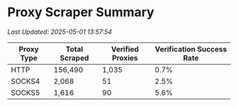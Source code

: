 # Proxy Scraper Summary

_Last Updated: 2025-05-01 13:57:54_

| Proxy Type | Total Scraped | Verified Proxies | Verification Success Rate |
|------------|--------------|------------------|--------------------------|
| HTTP | 156,490 | 1,035 | 0.7% |
| SOCKS4 | 2,068 | 51 | 2.5% |
| SOCKS5 | 1,616 | 90 | 5.6% |
